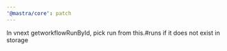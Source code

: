 ```yaml
---
'@mastra/core': patch
---
```


In vnext getworkflowRunById, pick run from this.#runs if it does not exist in storage
